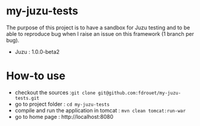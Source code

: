 my-juzu-tests
=============

The purpose of this project is to have a sandbox for Juzu testing and to be able to reproduce bug when I raise an issue on this framework (1 branch per bug).

* Juzu : 1.0.0-beta2

# How-to use

* checkout the sources :`git clone git@github.com:fdrouet/my-juzu-tests.git`
* go to project folder : `cd my-juzu-tests`
* compile and run the application in tomcat : `mvn clean tomcat:run-war`
* go to home page : http://localhost:8080


